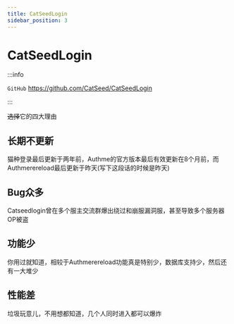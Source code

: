```yaml
---
title: CatSeedLogin
sidebar_position: 3
---
```


# CatSeedLogin

:::info

`GitHub` https://github.com/CatSeed/CatSeedLogin

:::

~~选择~~它的四大理由

## 长期不更新

猫种登录最后更新于两年前，Authme的官方版本最后有效更新在8个月前，而Authmerereload最后更新于昨天(写下这段话的时候是昨天)

## Bug众多

Catseedlogin曾在多个服主交流群爆出绕过和崩服漏洞服，甚至导致多个服务器OP被盗

## 功能少

你用过就知道，相较于Authmerereload功能真是特别少，数据库支持少，然后还有一大堆少

## 性能差

垃圾玩意儿，不用想都知道，几个人同时进入都可以爆炸
